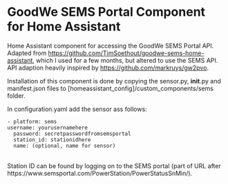 # GoodWe SEMS Portal Component for Home Assistant
Home Assistant component for accessing the GoodWe SEMS Portal API.
Adapted from https://github.com/TimSoethout/goodwe-sems-home-assistant, which I used for a few months, but altered to use the SEMS API.
API adaption heavily inspired by https://github.com/markruys/gw2pvo.

Installation of this component is done by copying the sensor.py, __init__.py and manifest.json files to [homeassistant_config]/custom_components/sems folder.

In configuration.yaml add the sensor ass follows:

    - platform: sems                                                                                                                             username: yourusernamehere
      password: secretpasswordfromsemsportal
      station_id: stationidhere
      name: (optional, name for sensor)
<br>
Station ID can be found by logging on to the SEMS portal (part of URL after https://www.semsportal.com/PowerStation/PowerStatusSnMin/).

